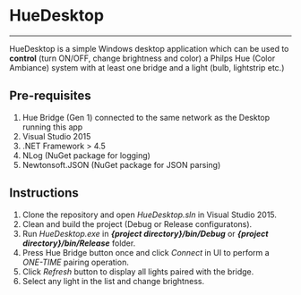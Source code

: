 # HueDesktop
- - - -
HueDesktop is a simple Windows desktop application which can be used to **control** (turn ON/OFF, change brightness and color) a Philps Hue (Color Ambiance) system
with at least one bridge and a light (bulb, lightstrip etc.)

## Pre-requisites
1. Hue Bridge (Gen 1) connected to the same network as the Desktop running this app
2. Visual Studio 2015
3. .NET Framework > 4.5
4. NLog (NuGet package for logging)
5. Newtonsoft.JSON (NuGet package for JSON parsing)

## Instructions
1. Clone the repository and open *HueDesktop.sln* in Visual Studio 2015.
2. Clean and build the project (Debug or Release configuratons).
3. Run *HueDesktop.exe* in ***{project directory}/bin/Debug*** or ***{project directory}/bin/Release*** folder.
4. Press Hue Bridge button once and click *Connect* in UI to perform a *ONE-TIME* pairing operation.
5. Click *Refresh* button to display all lights paired with the bridge.
6. Select any light in the list and change brightness.
